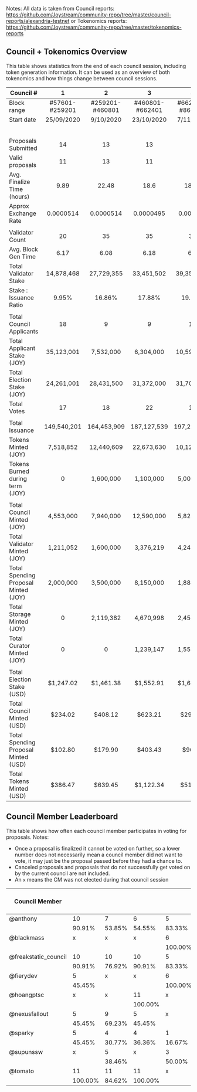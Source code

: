 Notes: All data is taken from Council reports: https://github.com/Joystream/community-repo/tree/master/council-reports/alexandria-testnet or Tokenomics reports: https://github.com/Joystream/community-repo/tree/master/tokenomics-reports

## Council + Tokenomics Overview
This table shows statistics from the end of each council session, including token generation information. It can be used as an overview of both tokenomics and how things change between council sessions.

| Council # | 1 | 2 | 3 | 4 | 5 | 6 |  |  |
|-|:-:|:-:|:-:|:-:|:-:|:-:|-|-|
| Block range | #57601-#259201 | #259201-#460801 | #460801-#662401 | #662401-#864001 | #864001-#1065601 | #1065601-#1267201 |  |  |
| Start date | 25/09/2020 | 9/10/2020 | 23/10/2020 | 7/11/2020 | 21/11/2020 | 5/12/2020 |  |  |
|  |  |  |  |  |  |  |  |  |
|  |  |  |  |  |  |  |  | Averages |
| Proposals Submitted | 14 | 13 | 13 | 6 | 14 | 13 |  | 12.16666667 |
| Valid proposals | 11 | 13 | 11 | 6 | 14 | 13 |  | 11.33333333 |
| Avg. Finalize Time (hours) | 9.89 | 22.48 | 18.6 | 18.98 | 18.88 | 60.65 |  | 24.91333333 |
| Approx Exchange Rate | 0.0000514 | 0.0000514 | 0.0000495 | 0.000051 | 0.0000494 | 0.000047 |  |  |
|  |  |  |  |  |  |  |  |  |
| Validator Count | 20 | 35 | 35 | 35 | 35 | 35 |  | 33 |
| Avg. Block Gen Time | 6.17 | 6.08 | 6.18 | 6.1 | 6.05 | 6.05 |  | 6 |
| Total Validator Stake | 14,878,468 | 27,729,355 | 33,451,502 | 39,355,584 | 47,835,148 | 52,090,175 |  | 35,890,039 |
| Stake : Issuance Ratio | 9.95% | 16.86% | 17.88% | 19.95% | 25.01% | 24.92% |  | 19% |
|  |  |  |  |  |  |  |  |  |
| Total Council Applicants | 18 | 9 | 9 | 10 | 8 | 8 |  | 10 |
| Total Applicant Stake (JOY) | 35,123,001 | 7,532,000 | 6,304,000 | 10,591,890 | 6,000,000 | 18,204,000 |  | 13,959,149 |
| Total Election Stake (JOY) | 24,261,001 | 28,431,500 | 31,372,000 | 31,707,000 | 28,751,000 | 37,940,100 |  | 30,410,434 |
| Total Votes | 17 | 18 | 22 | 11 | 17 | 11 |  | 16 |
|  |  |  |  |  |  |  |  |  |
| Total Issuance | 149,540,201 | 164,453,909 | 187,127,539 | 197,257,210 | 191,297,136 | 209,022,308 |  | 183,116,384 |
| Tokens Minted (JOY) | 7,518,852 | 12,440,609 | 22,673,630 | 10,129,671 | -5,960,074 | 17,725,172 |  | 10,754,643 |
| Tokens Burned during term (JOY) | 0 | 1,600,000 | 1,100,000 | 5,000,000 | 1,400,000 | 3,500,000 |  | 2,100,000 |
|  |  |  |  |  |  |  |  |  |
| Total Council Minted (JOY) | 4,553,000 | 7,940,000 | 12,590,000 | 5,825,500 | 13,015,710 | 14,421,436 |  | 9,724,274 |
| Total Validator Minted (JOY) | 1,211,052 | 1,600,000 | 3,376,219 | 4,241,311 | 4,986,561 | 5,062,892 |  | 3,413,006 |
| Total Spending Proposal Minted (JOY) | 2,000,000 | 3,500,000 | 8,150,000 | 1,885,000 | 8,574,000 | 9,981,000 |  | 5,681,667 |
| Total Storage Minted (JOY) | 0 | 2,119,382 | 4,670,998 | 2,457,616 | 2,457,616 | 2,457,616 |  | 2,311,999 |
| Total Curator Minted (JOY) | 0 | 0 | 1,239,147 | 1,559,376 | 1,239,147 | 1,559,376 |  | 932,841 |
|  |  |  |  |  |  |  |  |  |
| Total Election Stake (USD) | $1,247.02 | $1,461.38 | $1,552.91 | $1,617.06 | $1,420.30 | $1,783.18 |  | $1,420.44 |
| Total Council Minted (USD) | $234.02 | $408.12 | $623.21 | $297.10 | $642.98 | $677.81 |  | $421.78 |
| Total Spending Proposal Minted (USD) | $102.80 | $179.90 | $403.43 | $96.14 | $423.56 | $469.11 |  | $228.71 |
| Total Tokens Minted (USD) | $386.47 | $639.45 | $1,122.34 | $516.61 | -$294.43 | $833.08 |  | $716.09 |

## Council Member Leaderboard
This table shows how often each council member participates in voting for proposals.
Notes:
* Once a proposal is finalized it cannot be voted on further, so a lower number does not necessarily mean a council member did not want to vote, it may just be the proposal passed before they had a chance to.
* Canceled proposals and proposals that do not successfully get voted on by the current council are not included.
* An `x` means the CM was not elected during that council session

| Council Member       |         |        |         |         |         |         |   | Average voting rate |
|----------------------|---------|--------|---------|---------|---------|---------|---|---------------------|
| @anthony             |      10 |      7 |       6 |       5 |      12 |      10 |   |                     |
|                      |  90.91% | 53.85% |  54.55% |  83.33% |  85.71% |  76.92% |   | 74.21%              |
| @blackmass           |       x |      x |       x |       6 |       7 |       9 |   |                     |
|                      |         |        |         | 100.00% |  50.00% |  69.23% |   | 73.08%              |
| @freakstatic_council |      10 |     10 |      10 |       5 |      12 |      13 |   |                     |
|                      |  90.91% | 76.92% |  90.91% |  83.33% |  85.71% | 100.00% |   | 87.96%              |
| @fierydev            |       5 |      x |       x |       6 |       x |       x |   |                     |
|                      |  45.45% |        |         | 100.00% |         |         |   | 72.73%              |
| @hoangptsc           |       x |      x |      11 |       x |       x |       x |   |                     |
|                      |         |        | 100.00% |         |         |         |   | 100.00%             |
| @nexusfallout        |       5 |      9 |       5 |       x |       4 |       x |   |                     |
|                      |  45.45% | 69.23% |  45.45% |         |  28.57% |         |   | 47.18%              |
| @sparky              |       5 |      4 |       4 |       1 |       3 |       1 |   |                     |
|                      |  45.45% | 30.77% |  36.36% |  16.67% |  21.43% |   7.69% |   | 26.40%              |
| @supunssw            |       x |      5 |       x |       3 |       x |       7 |   |                     |
|                      |         | 38.46% |         |  50.00% |         |  53.85% |   | 47.44%              |
| @tomato              |      11 |     11 |      11 |       x |      14 |      13 |   |                     |
|                      | 100.00% | 84.62% | 100.00% |         | 100.00% | 100.00% |   | 96.92%              |